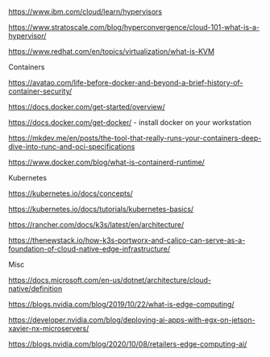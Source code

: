 
https://www.ibm.com/cloud/learn/hypervisors

https://www.stratoscale.com/blog/hyperconvergence/cloud-101-what-is-a-hypervisor/

https://www.redhat.com/en/topics/virtualization/what-is-KVM


Containers

https://avatao.com/life-before-docker-and-beyond-a-brief-history-of-container-security/

https://docs.docker.com/get-started/overview/

https://docs.docker.com/get-docker/ - install docker on your workstation

https://mkdev.me/en/posts/the-tool-that-really-runs-your-containers-deep-dive-into-runc-and-oci-specifications

https://www.docker.com/blog/what-is-containerd-runtime/


Kubernetes

https://kubernetes.io/docs/concepts/

https://kubernetes.io/docs/tutorials/kubernetes-basics/

https://rancher.com/docs/k3s/latest/en/architecture/

https://thenewstack.io/how-k3s-portworx-and-calico-can-serve-as-a-foundation-of-cloud-native-edge-infrastructure/

Misc


https://docs.microsoft.com/en-us/dotnet/architecture/cloud-native/definition

https://blogs.nvidia.com/blog/2019/10/22/what-is-edge-computing/

https://developer.nvidia.com/blog/deploying-ai-apps-with-egx-on-jetson-xavier-nx-microservers/

https://blogs.nvidia.com/blog/2020/10/08/retailers-edge-computing-ai/


